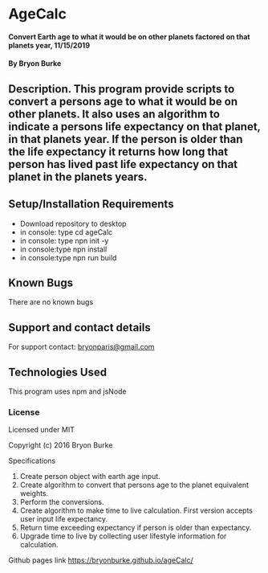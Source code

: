 # AgeCalc

#### Convert Earth age to what it would be on other planets factored on that planets year, 11/15/2019

#### By Bryon Burke

## Description. This program provide scripts to convert a persons age to what it would be on other planets. It also uses an algorithm to indicate a persons life expectancy on that planet, in that planets year. If the person is older than the life expectancy it returns how long that person has lived past life expectancy on that planet in the planets years.  



## Setup/Installation Requirements

* Download repository to desktop
* in console: type cd ageCalc
* in console: type npn init -y
* in console:type npn install
* in console:type npn run build


## Known Bugs

There are no known bugs

## Support and contact details

For support contact: bryonparis@gmail.com

## Technologies Used

This program uses npm and jsNode

### License

Licensed under MIT

Copyright (c) 2016 Bryon Burke


Specifications

1. Create person object with earth age input.
2. Create algorithm to convert that persons age to the planet equivalent weights.
3. Perform the conversions.
4. Create algorithm to make time to live calculation. First version accepts user input life expectancy.
5. Return time exceeding expectancy if person is older than expectancy.
6. Upgrade time to live by collecting user lifestyle information for calculation.

Github pages link https://bryonburke.github.io/ageCalc/
